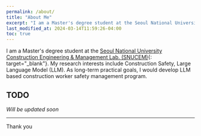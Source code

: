 ```yaml
---
permalink: /about/
title: "About Me"
excerpt: "I am a Master's degree student at the Seoul National University Construction Engineering & Management Lab. (SNUCEM)."
last_modified_at: 2024-03-14T11:59:26-04:00
toc: true
---
```


I am a Master's degree student at the [Seoul National University Construction Engineering & Management Lab. (SNUCEM)](https://cem.snu.ac.kr/){: target="_blank"}. 
My research interests include Construction Safety, Large Language Model (LLM). 
As long-term practical goals, I would develop LLM based construction worker safety management program. 

## TODO

*Will be updated soon*

---

Thank you
